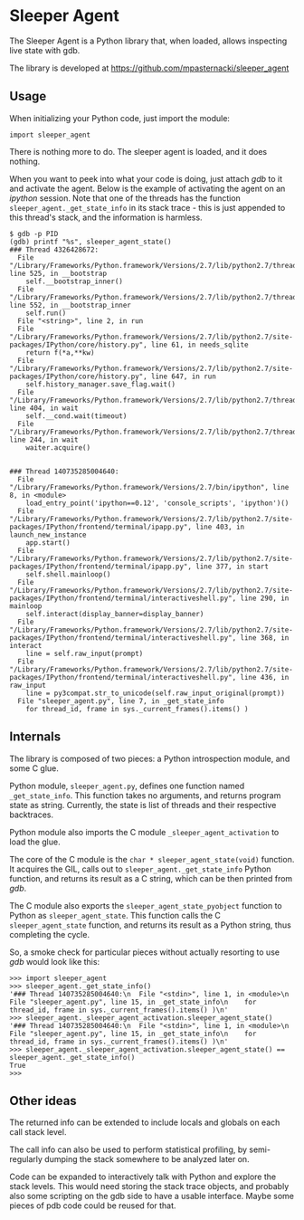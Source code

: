 Sleeper Agent
=============

The Sleeper Agent is a Python library that, when loaded, allows
inspecting live state with gdb.

The library is developed at https://github.com/mpasternacki/sleeper_agent

Usage
-----

When initializing your Python code, just import the module:

    import sleeper_agent
   
There is nothing more to do. The sleeper agent is loaded, and it does
nothing.

When you want to peek into what your code is doing, just attach _gdb_
to it and activate the agent. Below is the example of activating the
agent on an _ipython_ session. Note that one of the threads has the
function `sleeper_agent._get_state_info` in its stack trace - this is
just appended to this thread's stack, and the information is harmless.

    $ gdb -p PID
    (gdb) printf "%s", sleeper_agent_state()
    ### Thread 4326428672:
      File "/Library/Frameworks/Python.framework/Versions/2.7/lib/python2.7/threading.py", line 525, in __bootstrap
        self.__bootstrap_inner()
      File "/Library/Frameworks/Python.framework/Versions/2.7/lib/python2.7/threading.py", line 552, in __bootstrap_inner
        self.run()
      File "<string>", line 2, in run
      File "/Library/Frameworks/Python.framework/Versions/2.7/lib/python2.7/site-packages/IPython/core/history.py", line 61, in needs_sqlite
        return f(*a,**kw)
      File "/Library/Frameworks/Python.framework/Versions/2.7/lib/python2.7/site-packages/IPython/core/history.py", line 647, in run
        self.history_manager.save_flag.wait()
      File "/Library/Frameworks/Python.framework/Versions/2.7/lib/python2.7/threading.py", line 404, in wait
        self.__cond.wait(timeout)
      File "/Library/Frameworks/Python.framework/Versions/2.7/lib/python2.7/threading.py", line 244, in wait
        waiter.acquire()
    
    
    ### Thread 140735285004640:
      File "/Library/Frameworks/Python.framework/Versions/2.7/bin/ipython", line 8, in <module>
        load_entry_point('ipython==0.12', 'console_scripts', 'ipython')()
      File "/Library/Frameworks/Python.framework/Versions/2.7/lib/python2.7/site-packages/IPython/frontend/terminal/ipapp.py", line 403, in launch_new_instance
        app.start()
      File "/Library/Frameworks/Python.framework/Versions/2.7/lib/python2.7/site-packages/IPython/frontend/terminal/ipapp.py", line 377, in start
        self.shell.mainloop()
      File "/Library/Frameworks/Python.framework/Versions/2.7/lib/python2.7/site-packages/IPython/frontend/terminal/interactiveshell.py", line 290, in mainloop
        self.interact(display_banner=display_banner)
      File "/Library/Frameworks/Python.framework/Versions/2.7/lib/python2.7/site-packages/IPython/frontend/terminal/interactiveshell.py", line 368, in interact
        line = self.raw_input(prompt)
      File "/Library/Frameworks/Python.framework/Versions/2.7/lib/python2.7/site-packages/IPython/frontend/terminal/interactiveshell.py", line 436, in raw_input
        line = py3compat.str_to_unicode(self.raw_input_original(prompt))
      File "sleeper_agent.py", line 7, in _get_state_info
        for thread_id, frame in sys._current_frames().items() )

Internals
---------

The library is composed of two pieces: a Python introspection module,
and some C glue.

Python module, `sleeper_agent.py`, defines one function named
`_get_state_info`. This function takes no arguments, and returns
program state as string. Currently, the state is list of threads and
their respective backtraces.

Python module also imports the C module `_sleeper_agent_activation` to
load the glue.

The core of the C module is the `char * sleeper_agent_state(void)`
function. It acquires the GIL, calls out to
`sleeper_agent._get_state_info` Python function, and returns its
result as a C string, which can be then printed from _gdb_.

The C module also exports the `sleeper_agent_state_pyobject` function
to Python as `sleeper_agent_state`. This function calls the C
`sleeper_agent_state` function, and returns its result as a Python
string, thus completing the cycle.

So, a smoke check for particular pieces without actually resorting to
use _gdb_ would look like this:

    >>> import sleeper_agent
    >>> sleeper_agent._get_state_info()
    '### Thread 140735285004640:\n  File "<stdin>", line 1, in <module>\n  File "sleeper_agent.py", line 15, in _get_state_info\n    for thread_id, frame in sys._current_frames().items() )\n'
    >>> sleeper_agent._sleeper_agent_activation.sleeper_agent_state()
    '### Thread 140735285004640:\n  File "<stdin>", line 1, in <module>\n  File "sleeper_agent.py", line 15, in _get_state_info\n    for thread_id, frame in sys._current_frames().items() )\n'
    >>> sleeper_agent._sleeper_agent_activation.sleeper_agent_state() == sleeper_agent._get_state_info()
    True
    >>> 
    
Other ideas
-----------

The returned info can be extended to include locals and globals on
each call stack level.

The call info can also be used to perform statistical profiling, by
semi-regularly dumping the stack somewhere to be analyzed later on.

Code can be expanded to interactively talk with Python and explore the
stack levels. This would need storing the stack trace objects, and
probably also some scripting on the gdb side to have a usable
interface. Maybe some pieces of pdb code could be reused for that.

